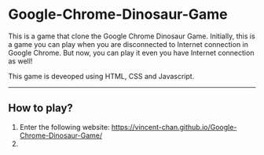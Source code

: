 # Google-Chrome-Dinosaur-Game

This is a game that clone the Google Chrome Dinosaur Game. Initially, this is a game you can play when you are disconnected to Internet connection in Google Chrome. But now, you can play it even you have Internet connection as well!

This game is deveoped using HTML, CSS and Javascript.

---

## How to play?

1. Enter the following website: https://vincent-chan.github.io/Google-Chrome-Dinosaur-Game/
2. 